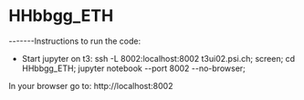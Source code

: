 # HHbbgg_ETH
-------Instructions to run the code:

- Start jupyter on t3:
ssh -L 8002:localhost:8002 t3ui02.psi.ch;
screen;
cd HHbbgg_ETH;
jupyter notebook --port 8002 --no-browser;

In your browser go to:
http://localhost:8002
